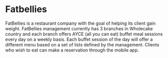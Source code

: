 # Fatbellies

FatBellies is a restaurant company with the goal of helping its client gain weight. FatBellies management currently has 3 branches in Wholecake country and each branch offers AYCE (all you can eat) buffet meal sessions every day on a weekly basis. Each buffet session of the day will offer a different menu based on a set of lists defined by the management. Clients who wish to eat can make a reservation through the mobile app.
